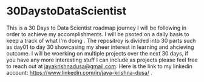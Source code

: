 # 30DaystoDataScientist
This is a 30 Days to Data Scientist roadmap journey I will be following in order to achieve my accomplishments. I will be psoted on a daily basis to keep a track of what I'm doing . The repositroy is divided into 30 parts such as day01 to day 30 showcasing my sheer interest in learning and ahcieving outcome. I will be woerking on multiple projects over the next 30 days, if you have any more interesting stuff I can include as projects please feel free to reach out at jayakrishnadusa@gmail.com.
Here is the link to my linkedin account: https://www.linkedin.com/in/jaya-krishna-dusa/ .
